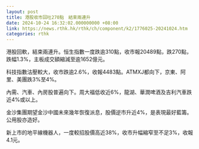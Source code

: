 ```yaml
---
layout: post
title: 港股收市回吐270點　結束兩連升
date: 2024-10-24 16:32:02.000000000 +08:00
link: https://news.rthk.hk/rthk/ch/component/k2/1776025-20241024.htm
categories: rthk
---
```


港股回軟，結束兩連升。恒生指數一度跌逾310點，收市報20489點，跌270點，跌幅1.3%，主板成交額縮減至逾1652億元。

科技指數沽壓較大，收市跌逾2.6%，收報4483點。ATMXJ都向下，京東、阿里、美團跌3%至4%。

內需、汽車、內房股普遍向下。周大福低收近6%，龍湖、華潤啤酒及吉利汽車跌近4%或以上。

金沙集團期望金沙中國未來幾年恢復派息，股價逆市升近4%，是表現最好藍籌。公用股亦造好。

新上市的地平線機器人，一度較招股價高近38%，收市升幅縮窄至不足3%，收報4.1元。
